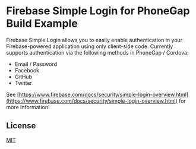 Firebase Simple Login for PhoneGap Build Example
=====================
Firebase Simple Login allows you to easily enable authentication in your
Firebase-powered application using only client-side code. Currently supports
authentication via the following methods in PhoneGap / Cordova:

  * Email / Password
  * Facebook
  * GitHub
  * Twitter

See [https://www.firebase.com/docs/security/simple-login-overview.html](https://www.firebase.com/docs/security/simple-login-overview.html)
for more information!

License
-------
[MIT](http://firebase.mit-license.org)
